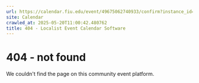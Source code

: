 ```yaml
---
url: https://calendar.fiu.edu/event/49675062740933/confirm?instance_id=49675062741958&return=https%3A%2F%2Fcalendar.fiu.edu%2Fcalendar%3Fevent_types%255B%255D%3D127584
site: Calendar
crawled_at: 2025-05-20T11:00:42.480762
title: 404 - Localist Event Calendar Software
---
```


# 404 - not found
We couldn't find the page on this community event platform.
